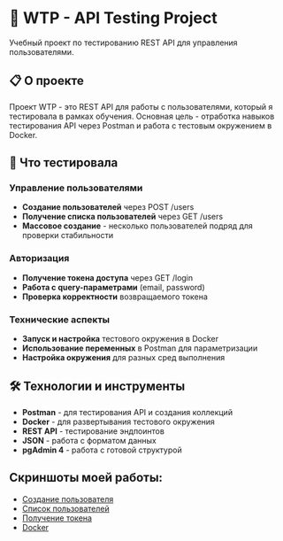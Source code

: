 # 🔌 WTP - API Testing Project

Учебный проект по тестированию REST API для управления пользователями.

## 📋 О проекте

Проект WTP - это REST API для работы с пользователями, который я тестировала в рамках обучения. Основная цель - отработка навыков тестирования API через Postman и работа с тестовым окружением в Docker.

## 🎯 Что тестировала

### Управление пользователями
- **Создание пользователей** через POST /users
- **Получение списка пользователей** через GET /users
- **Массовое создание** - несколько пользователей подряд для проверки стабильности

### Авторизация
- **Получение токена доступа** через GET /login
- **Работа с query-параметрами** (email, password)
- **Проверка корректности** возвращаемого токена

### Технические аспекты
- **Запуск и настройка** тестового окружения в Docker
- **Использование переменных** в Postman для параметризации
- **Настройка окружения** для разных сред выполнения

## 🛠 Технологии и инструменты

- **Postman** - для тестирования API и создания коллекций
- **Docker** - для развертывания тестового окружения
- **REST API** - тестирование эндпоинтов
- **JSON** - работа с форматом данных
- **pgAdmin 4** - работа с готовой структурой

## Скриншоты моей работы:

- [Создание пользователя](screenshots/create-user.png)
- [Список пользователей](screenshots/users-list.png) 
- [Получение токена](screenshots/get-token.png)
- [Docker](screenshots/docker.png)

